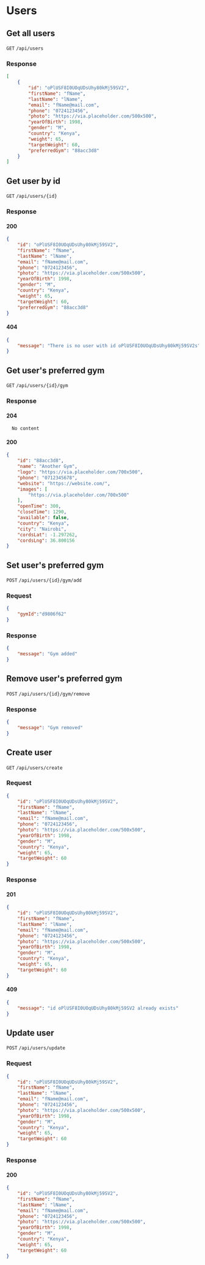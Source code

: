 # Users

## Get all users

`GET` `/api/users`

### Response

```Json
[
    {
        "id": "oPlUSF8I0UOqUDsUhy80kMj59SV2",
        "firstName": "fName",
        "lastName": "lName",
        "email": "fName@mail.com",
        "phone": "0724123456",
        "photo": "https://via.placeholder.com/500x500",
        "yearOfBirth": 1998,
        "gender": "M",
        "country": "Kenya",
        "weight": 65,
        "targetWeight": 60,
        "preferredGym": "88acc3d8"
    }
]
```

## Get user by id

`GET` `/api/users/{id}`

### Response
#### 200
```Json
{
    "id": "oPlUSF8I0UOqUDsUhy80kMj59SV2",
    "firstName": "fName",
    "lastName": "lName",
    "email": "fName@mail.com",
    "phone": "0724123456",
    "photo": "https://via.placeholder.com/500x500",
    "yearOfBirth": 1998,
    "gender": "M",
    "country": "Kenya",
    "weight": 65,
    "targetWeight": 60,
    "preferredGym": "88acc3d8"
}
```
#### 404
```Json
{
    "message": "There is no user with id oPlUSF8I0UOqUDsUhy80kMj59SV2s"
}
```
## Get user's preferred gym

`GET` `/api/users/{id}/gym`

### Response
#### 204
```
  No content
```
#### 200
```Json
{
    "id": "88acc3d8",
    "name": "Another Gym",
    "logo": "https://via.placeholder.com/700x500",
    "phone": "0712345678",
    "website": "https://website.com/",
    "images": [
        "https://via.placeholder.com/700x500"
    ],
    "openTime": 300,
    "closeTime": 1290,
    "available": false,
    "country": "Kenya",
    "city": "Nairobi",
    "cordsLat": -1.297262,
    "cordsLng": 36.800156
}
```

## Set user's preferred gym

`POST` `/api/users/{id}/gym/add`

### Request

```Json
{
	"gymId":"d9806f62"
}
```

### Response

```Json
{
    "message": "Gym added"
}
```

## Remove user's preferred gym

`POST` `/api/users/{id}/gym/remove`

### Response

```Json
{
    "message": "Gym removed"
}
```

## Create user

`GET` `/api/users/create`

### Request

```Json
{
    "id": "oPlUSF8I0UOqUDsUhy80kMj59SV2",
    "firstName": "fName",
    "lastName": "lName",
    "email": "fName@mail.com",
    "phone": "0724123456",
    "photo": "https://via.placeholder.com/500x500",
    "yearOfBirth": 1998,
    "gender": "M",
    "country": "Kenya",
    "weight": 65,
    "targetWeight": 60
}

```

### Response
#### 201
```Json
{
    "id": "oPlUSF8I0UOqUDsUhy80kMj59SV2",
    "firstName": "fName",
    "lastName": "lName",
    "email": "fName@mail.com",
    "phone": "0724123456",
    "photo": "https://via.placeholder.com/500x500",
    "yearOfBirth": 1998,
    "gender": "M",
    "country": "Kenya",
    "weight": 65,
    "targetWeight": 60
}
```
#### 409
```Json
{
    "message": "id oPlUSF8I0UOqUDsUhy80kMj59SV2 already exists"
}
```
## Update user

`POST` `/api/users/update`

### Request

```Json
{
    "id": "oPlUSF8I0UOqUDsUhy80kMj59SV2",
    "firstName": "fName",
    "lastName": "lName",
    "email": "fName@mail.com",
    "phone": "0724123456",
    "photo": "https://via.placeholder.com/500x500",
    "yearOfBirth": 1998,
    "gender": "M",
    "country": "Kenya",
    "weight": 65,
    "targetWeight": 60
}

```

### Response
#### 200
```Json
{
    "id": "oPlUSF8I0UOqUDsUhy80kMj59SV2",
    "firstName": "fName",
    "lastName": "lName",
    "email": "fName@mail.com",
    "phone": "0724123456",
    "photo": "https://via.placeholder.com/500x500",
    "yearOfBirth": 1998,
    "gender": "M",
    "country": "Kenya",
    "weight": 65,
    "targetWeight": 60
}

```

